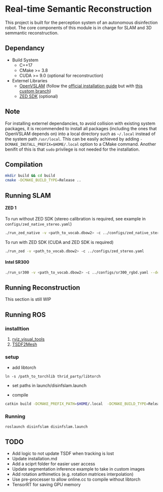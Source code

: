 # Real-time Semantic Reconstruction

This project is built for the perception system of an autonomous disinfection robot. The core
components of this module is in charge for SLAM and 3D semmantic reconstruction.

## Dependancy
* Build System
    * C++17
    * CMake >= 3.8
    * CUDA >= 9.0 (optional for reconstruction)
* Externel Libraries
    * [OpenVSLAM](https://github.com/xdspacelab/openvslam)
      (follow the
      [official installation guide](https://openvslam.readthedocs.io/en/master/installation.html)
      but with
      [this custom branch](https://github.com/alvinsunyixiao/openvslam/tree/system_inherit))
    * [ZED SDK](https://www.stereolabs.com/developers/release/) (optional)

## Note

For installing externel dependancies, to avoid collision with existing system packages, it is
recommended to install all packages (including the ones that OpenVSLAM depends on) into
a local directory such as `~/.local` instead of the system path `/usr/local`. This can
be easily achieved by adding `-DCMAKE_INSTALL_PREFIX=$HOME/.local` option to a CMake command.
Another benifit of this is that `sudo` privilege is not needed for the installation.

## Compilation

```bash
mkdir build && cd build
cmake -DCMAKE_BUILD_TYPE=Release ..
```

## Running SLAM

#### ZED 1

To run without ZED SDK (stereo calibration is required,
                        see example in `configs/zed_native_stereo.yaml`)

```bash
./run_zed_native -v <path_to_vocab.dbow2> -c ../configs/zed_native_stereo.yaml --devid 0
```

To run with ZED SDK (CUDA and ZED SDK is required)

```bash
./run_zed -v <path_to_vocab.dbow2> -c ../configs/zed_stereo.yaml
```

#### Intel SR300

```bash
./run_sr300 -v <path_to_vocab.dbow2> -c ../configs/sr300_rgbd.yaml --depth
```

## Running Reconstruction

This section is still WIP

## Running ROS
### installtion
1. [rviz_visual_tools](https://github.com/PickNikRobotics/rviz_visual_tools.git)
2. [TSDF2Mesh](https://github.com/yuzhou42/TSDF2Mesh.git)
### setup
- add libtorch
```
ln -s /path_to_torchlib thrid_party/libtorch
```
- set paths in launch/disinfslam.launch

- compile
```bash
catkin build -DCMAKE_PREFIX_PATH=$HOME/.local  -DCMAKE_BUILD_TYPE=Release

```
### Running
```bash
roslaunch disinfslam disinfslam.launch 

```
## TODO

- Add logic to not update TSDF when tracking is lost
- Update installation.md
- Add a sciprt folder for easier user access
- Update segmentation inference example to take in custom images
- Add rotation arthimetics (e.g. rotation matrices interpolation)
- Use pre-processer to allow online.cc to compile without libtorch
- TensorRT for saving GPU memory